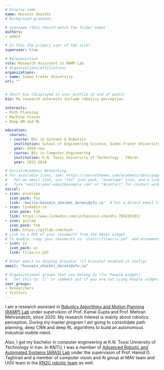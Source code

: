 ```yaml
---
# Display name
name: Hossein Sheikhi
# Background gradient.

# Username (this should match the folder name)
authors:
- admin

# Is this the primary user of the site?
superuser: true

# Role/position
role: Research Assistant in RAMP Lab
# Organizations/Affiliations
organizations:
- name: Simon Fraser University
url: ""


# Short bio (displayed in user profile at end of posts)
bio: My research interests include robotics perception.

interests:
- Path Planning
- Machine Vision
- Deep NN and RL

education:
  courses:
  - course: MSc in Systems & Robotics
    institution: School of Engineering Science, Simon Fraser University
    year: 2020-now
  - course: BSc in Computer Engineering
    institution: K.N. Toosi University of Technology - Tehran
    year: 2013-2018

# Social/Academic Networking
# For available icons, see: https://sourcethemes.com/academic/docs/page-builder/#icons
#   For an email link, use "fas" icon pack, "envelope" icon, and a link in the
#   form "mailto:your-email@example.com" or "#contact" for contact widget.
social:
- icon: envelope
  icon_pack: fas
  link: 'mailto:hossein_sheikhi_darani@sfu.ca'  # For a direct email link, use "mailto:test@example.org".
- icon: linkedin-in
  icon_pack: fab
  link: https://www.linkedin.com/in/hossein-sheikhi-769238103/
- icon: gitlab
  icon_pack: fab
  link: https://gitlab.com/hosh
# Link to a PDF of your resume/CV from the About widget.
# To enable, copy your resume/CV to `static/files/cv.pdf` and uncomment the lines below.
- icon: cv
  icon_pack: ai
  link: files/cv.pdf

# Enter email to display Gravatar (if Gravatar enabled in Config)
email: "hossein_sheikhi_darani@sfu.ca"

# Organizational groups that you belong to (for People widget)
#   Set this to `[]` or comment out if you are not using People widget.
user_groups:
- Researchers
- Visitors
---
```


I am a research assistant in [Robotics Algorithms and Motion Planning (RAMP) Lab](http://ramp.ensc.sfu.ca/) under supervision of Prof. Kamal Gupta and Prof. Mehran Mehrandezh, since 2020. My research interest is mainly about robotics perception. During my master program I am going to consolidate path planning, deep CNN and deep RL algorithms to build an autonomous industrial mobile robot.

Also, I got my bachelor in computer engineering at K.N. Toosi University of Technology in Iran. In KNTU, I was a member of [Advanced Robotic and Automated Systems (ARAS) Lab](https://aras.kntu.ac.ir/) under the supervision of Prof. Hamid D. Taghirad and a member of computer vision and AI group at MAV team and UGV team in the [KN2C robotic team](http://kn2c.aras.kntu.ac.ir/) as well.

